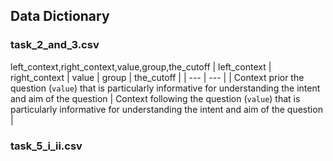 ## Data Dictionary

### task_2_and_3.csv
left_context,right_context,value,group,the_cutoff
| left_context | right_context | value | group | the_cutoff |
| --- | --- |
| Context prior the question (`value`) that is particularly informative for understanding the intent and aim of the question | Context following the question (`value`) that is particularly informative for understanding the intent and aim of the question |

### task_5_i_ii.csv

